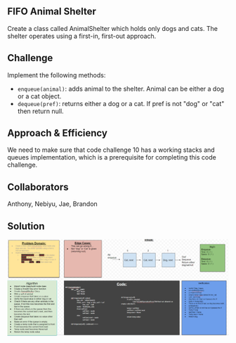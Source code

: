 ## FIFO Animal Shelter
Create a class called AnimalShelter which holds only dogs and cats. The shelter operates using a first-in, first-out approach.

## Challenge
Implement the following methods:
- `enqueue(animal)`: adds animal to the shelter. Animal can be either a dog or a cat object.
- `dequeue(pref)`: returns either a dog or a cat. If pref is not "dog" or "cat" then return null.


## Approach & Efficiency
We need to make sure that code challenge 10 has a working stacks and queues implementation, which is a prerequisite for completing this code challenge. 

## Collaborators
Anthony, Nebiyu, Jae, Brandon

## Solution
![Code Challenge 12](../../assets/fifo-animal-shelter.png)
